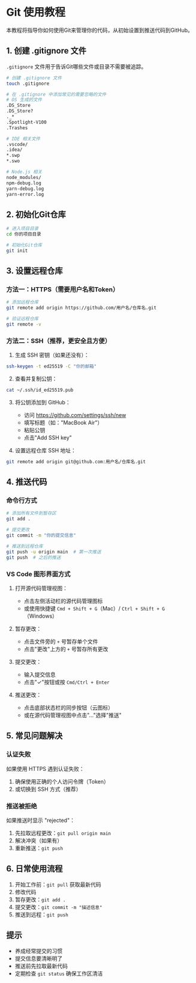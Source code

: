 # Git 使用教程

本教程将指导你如何使用Git来管理你的代码，从初始设置到推送代码到GitHub。

## 1. 创建 .gitignore 文件

`.gitignore` 文件用于告诉Git哪些文件或目录不需要被追踪。

```bash
# 创建 .gitignore 文件
touch .gitignore

# 在 .gitignore 中添加常见的需要忽略的文件
# OS 生成的文件
.DS_Store
.DS_Store?
._*
.Spotlight-V100
.Trashes

# IDE 相关文件
.vscode/
.idea/
*.swp
*.swo

# Node.js 相关
node_modules/
npm-debug.log
yarn-debug.log
yarn-error.log
```

## 2. 初始化Git仓库

```bash
# 进入项目目录
cd 你的项目目录

# 初始化Git仓库
git init
```

## 3. 设置远程仓库

### 方法一：HTTPS（需要用户名和Token）

```bash
# 添加远程仓库
git remote add origin https://github.com/用户名/仓库名.git

# 验证远程仓库
git remote -v
```

### 方法二：SSH（推荐，更安全且方便）

1. 生成 SSH 密钥（如果还没有）：
```bash
ssh-keygen -t ed25519 -C "你的邮箱"
```

2. 查看并复制公钥：
```bash
cat ~/.ssh/id_ed25519.pub
```

3. 将公钥添加到 GitHub：
   - 访问 https://github.com/settings/ssh/new
   - 填写标题（如："MacBook Air"）
   - 粘贴公钥
   - 点击"Add SSH key"

4. 设置远程仓库 SSH 地址：
```bash
git remote add origin git@github.com:用户名/仓库名.git
```

## 4. 推送代码

### 命令行方式

```bash
# 添加所有文件到暂存区
git add .

# 提交更改
git commit -m "你的提交信息"

# 推送到远程仓库
git push -u origin main  # 第一次推送
git push  # 之后的推送
```

### VS Code 图形界面方式

1. 打开源代码管理视图：
   - 点击左侧活动栏的源代码管理图标
   - 或使用快捷键 `Cmd + Shift + G`（Mac）/ `Ctrl + Shift + G`（Windows）

2. 暂存更改：
   - 点击文件旁的 `+` 号暂存单个文件
   - 点击"更改"上方的 `+` 号暂存所有更改

3. 提交更改：
   - 输入提交信息
   - 点击"✓"按钮或按 `Cmd/Ctrl + Enter`

4. 推送更改：
   - 点击底部状态栏的同步按钮（云图标）
   - 或在源代码管理视图中点击"..."选择"推送"

## 5. 常见问题解决

### 认证失败

如果使用 HTTPS 遇到认证失败：
1. 确保使用正确的个人访问令牌（Token）
2. 或切换到 SSH 方式（推荐）

### 推送被拒绝

如果推送时显示 "rejected"：
1. 先拉取远程更改：`git pull origin main`
2. 解决冲突（如果有）
3. 重新推送：`git push`

## 6. 日常使用流程

1. 开始工作前：`git pull` 获取最新代码
2. 修改代码
3. 暂存更改：`git add .`
4. 提交更改：`git commit -m "描述信息"`
5. 推送到远程：`git push`

## 提示

- 养成经常提交的习惯
- 提交信息要清晰明了
- 推送前先拉取最新代码
- 定期检查 `git status` 确保工作区清洁 